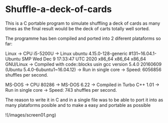 # Shuffle-a-deck-of-cards  
This is a C portable program to simulate shuffling a deck of cards as many times as the final result would be the deck of carts totally well sorted.

The programme has ben compiled and ported into 2 diferent plataforms so far:

Linux -> CPU i5-5200U -> Linux ubuntu 4.15.0-128-generic #131~16.04.1-Ubuntu SMP Wed Dec 9 17:33:47 UTC 2020 x86_64 x86_64 x86_64 GNU/Linux
      -> Compiled with code::blocks usin gcc version 5.4.0 20160609 (Ubuntu 5.4.0-6ubuntu1~16.04.12)
      -> Run in single core -> Speed: 6056856 shuffles per second.
      
MS-DOS -> CPU 80286 -> MS-DOS 6.22
       -> Compiled in Turbo C++ 1.01
       -> Run in single core -> Speed: 743 shuffles per second.
       
       
       
The reason to write it in C and in a single file was to be able to port it into as many plataforms posible and to make a easy and portable as possible

!(/images/screen01.png)

